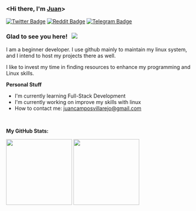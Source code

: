 <!-- List Of Websites-->
[twitter]: https://www.twitter.com/juxnillooo
[reddit]: https://www.reddit.com/user/jxtora
[telegram]: https://t.me/juxnillo
[github]: https://www.github.com/juxnillo
[gmail]: mailto:juancamposvillarejo@gmail.com
[paypal]: [https://paypal.me/jxtora?country.x=ES&locale.x=es_ES]


### <Hi there, I'm <a href="https://x.com/juxnillooo" target="_blank">Juan</a>>
[![Twitter Badge](https://img.shields.io/badge/-Twitter-000000?style=flat-square&logo=X&logoColor=white)][twitter]
[![Reddit Badge](https://img.shields.io/badge/-Reddit-ff4500?style=flat-square&logo=reddit&logoColor=white)][reddit]
[![Telegram Badge](https://img.shields.io/badge/-Telegram-1c93e3?style=flat-square&logo=Telegram&logoColor=white)][telegram]

### Glad to see you here! &nbsp; ![](https://visitor-badge.laobi.icu/badge?page_id=juxnillo)

I am a beginner developer.
I use github mainly to maintain my linux system, and I intend to host my projects there as well.

I like to invest my time in finding resources to enhance my programming and Linux skills.

**Personal Stuff**

- I'm currently learning Full-Stack Development
- I'm currently working on improve my skills with linux
- How to contact me: [juancamposvillarejo@gmail.com][gmail]

</br>

**My GitHub Stats:**

<p>
  <img height="180em" src="https://github-readme-stats.vercel.app/api?username=juxnillo&show_icons=true&hide_border=true&&count_private=true&include_all_commits=true" />
  <img height="180em" src="https://github-readme-stats.vercel.app/api/top-langs/?username=juxnillo&exclude_repo=KNN-Image-Classification&show_icons=true&hide_border=true&layout=compact&langs_count=8"/>
</p>


